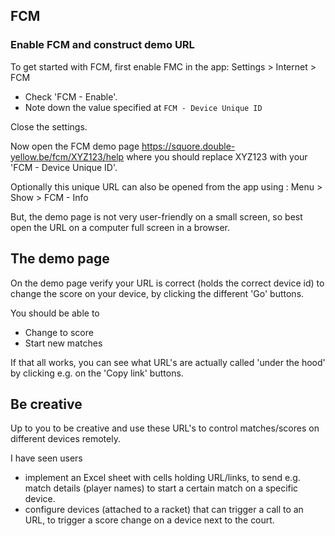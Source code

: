 ## FCM

### Enable FCM and construct demo URL

To get started with FCM, first enable FMC in the app: Settings > Internet > FCM
- Check 'FCM - Enable'.
- Note down the value specified at `FCM - Device Unique ID`

Close the settings.

Now open the FCM demo page <https://squore.double-yellow.be/fcm/XYZ123/help> where you should replace XYZ123 with your 'FCM - Device Unique ID'.

Optionally this unique URL can also be opened from the app using : Menu > Show > FCM - Info

But, the demo page is not very user-friendly on a small screen, so best open the URL on a computer full screen in a browser.

## The demo page

On the demo page verify your URL is correct (holds the correct device id) to change the score on your device, by clicking the different 'Go' buttons.

You should be able to 

- Change to score 
- Start new matches

If that all works, you can see what URL's are actually called 'under the hood' by clicking e.g. on the 'Copy link' buttons.

## Be creative

Up to you to be creative and use these URL's to control matches/scores on different devices remotely. 

I have seen users
- implement an Excel sheet with cells holding URL/links, to send e.g. match details (player names) to start a certain match on a specific device. 
- configure devices (attached to a racket) that can trigger a call to an URL, to trigger a score change on a device next to the court. 
